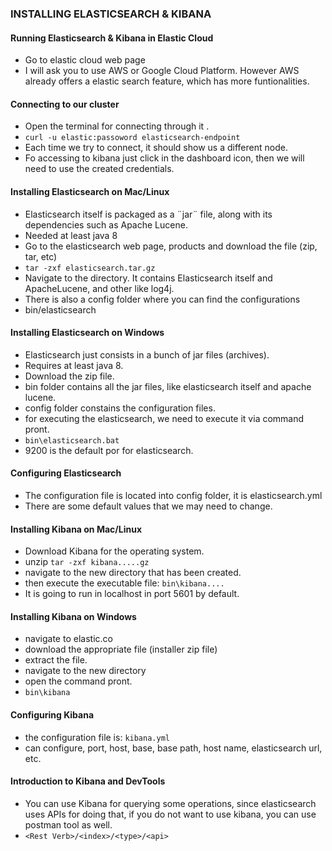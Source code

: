 ### INSTALLING ELASTICSEARCH & KIBANA
#### Running Elasticsearch & Kibana in Elastic Cloud
- Go to elastic cloud web page
- I will ask you to use AWS or Google Cloud Platform. However AWS already offers a elastic search feature, which has more funtionalities.

#### Connecting to our cluster
- Open the terminal for connecting through it .
- ```curl -u elastic:passoword elasticsearch-endpoint```
- Each time we try to connect, it should show us a different node.
- Fo accessing to kibana just click in the dashboard icon, then we will need to use the created credentials.

#### Installing Elasticsearch on Mac/Linux
- Elasticsearch itself is packaged as a ¨jar¨ file, along with its dependencies such as Apache Lucene.
- Needed at least java 8
- Go to the elasticsearch web page, products and download the file (zip, tar, etc)
- ```tar -zxf elasticsearch.tar.gz```
- Navigate to the directory. It contains Elasticsearch itself and ApacheLucene, and other like log4j.
- There is also a config folder where you can find the configurations
- bin/elasticsearch

#### Installing Elasticsearch on Windows
- Elasticsearch just consists in a bunch of jar files (archives).
- Requires at least java 8.
- Download the zip file.
- bin folder contains all the jar files, like elasticsearch itself and apache lucene.
- config folder constains the configuration files.
- for executing the elasticsearch, we need to execute it via command pront.
- ```bin\elasticsearch.bat```
- 9200 is the default por for elasticsearch.

#### Configuring Elasticsearch
- The configuration file is located into config folder, it is elasticsearch.yml
- There are some default values that we may need to change.

#### Installing Kibana on Mac/Linux
- Download Kibana for the operating system.
- unzip ```tar -zxf kibana.....gz```
- navigate to the new directory that has been created.
- then execute the executable file: ```bin\kibana....```
- It is going to run in localhost in port 5601 by default.

#### Installing Kibana on Windows
- navigate to elastic.co
- download the appropriate file (installer zip file)
- extract the file.
- navigate to the new directory
- open the command pront.
- ```bin\kibana```

#### Configuring Kibana
- the configuration file is: ```kibana.yml```
- can configure, port, host, base, base path, host name, elasticsearch url, etc.

#### Introduction to Kibana and DevTools
- You can use Kibana for querying some operations, since elasticsearch uses APIs for doing that, if you do not want to use kibana, you can use postman tool as well.
- ```<Rest Verb>/<index>/<type>/<api>```












